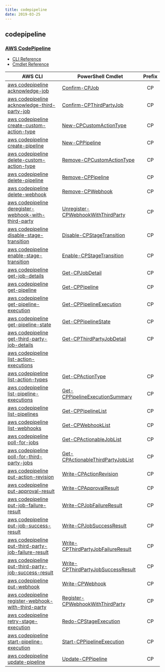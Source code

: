 ```yaml
---
title: codepipeline
date: 2019-03-25
---
```


## codepipeline

### [AWS CodePipeline](https://aws.amazon.com/codepipeline/)

* [CLI Reference](https://docs.aws.amazon.com/cli/latest/reference/codepipeline/index.html)
* [Cmdlet Reference](https://docs.aws.amazon.com/powershell/latest/reference/items/AWS_CodePipeline_cmdlets.html)

|AWS CLI|PowerShell Cmdlet|Prefix|
|----|----|:--:|
|[aws codepipeline acknowledge-job](https://docs.aws.amazon.com/cli/latest/reference/codepipeline/acknowledge-job.html)|[Confirm-CPJob](https://docs.aws.amazon.com/powershell/latest/reference/items/Confirm-CPJob.html)|CP|
|[aws codepipeline acknowledge-third-party-job](https://docs.aws.amazon.com/cli/latest/reference/codepipeline/acknowledge-third-party-job.html)|[Confirm-CPThirdPartyJob](https://docs.aws.amazon.com/powershell/latest/reference/items/Confirm-CPThirdPartyJob.html)|CP|
|[aws codepipeline create-custom-action-type](https://docs.aws.amazon.com/cli/latest/reference/codepipeline/create-custom-action-type.html)|[New-CPCustomActionType](https://docs.aws.amazon.com/powershell/latest/reference/items/New-CPCustomActionType.html)|CP|
|[aws codepipeline create-pipeline](https://docs.aws.amazon.com/cli/latest/reference/codepipeline/create-pipeline.html)|[New-CPPipeline](https://docs.aws.amazon.com/powershell/latest/reference/items/New-CPPipeline.html)|CP|
|[aws codepipeline delete-custom-action-type](https://docs.aws.amazon.com/cli/latest/reference/codepipeline/delete-custom-action-type.html)|[Remove-CPCustomActionType](https://docs.aws.amazon.com/powershell/latest/reference/items/Remove-CPCustomActionType.html)|CP|
|[aws codepipeline delete-pipeline](https://docs.aws.amazon.com/cli/latest/reference/codepipeline/delete-pipeline.html)|[Remove-CPPipeline](https://docs.aws.amazon.com/powershell/latest/reference/items/Remove-CPPipeline.html)|CP|
|[aws codepipeline delete-webhook](https://docs.aws.amazon.com/cli/latest/reference/codepipeline/delete-webhook.html)|[Remove-CPWebhook](https://docs.aws.amazon.com/powershell/latest/reference/items/Remove-CPWebhook.html)|CP|
|[aws codepipeline deregister-webhook-with-third-party](https://docs.aws.amazon.com/cli/latest/reference/codepipeline/deregister-webhook-with-third-party.html)|[Unregister-CPWebhookWithThirdParty](https://docs.aws.amazon.com/powershell/latest/reference/items/Unregister-CPWebhookWithThirdParty.html)|CP|
|[aws codepipeline disable-stage-transition](https://docs.aws.amazon.com/cli/latest/reference/codepipeline/disable-stage-transition.html)|[Disable-CPStageTransition](https://docs.aws.amazon.com/powershell/latest/reference/items/Disable-CPStageTransition.html)|CP|
|[aws codepipeline enable-stage-transition](https://docs.aws.amazon.com/cli/latest/reference/codepipeline/enable-stage-transition.html)|[Enable-CPStageTransition](https://docs.aws.amazon.com/powershell/latest/reference/items/Enable-CPStageTransition.html)|CP|
|[aws codepipeline get-job-details](https://docs.aws.amazon.com/cli/latest/reference/codepipeline/get-job-details.html)|[Get-CPJobDetail](https://docs.aws.amazon.com/powershell/latest/reference/items/Get-CPJobDetail.html)|CP|
|[aws codepipeline get-pipeline](https://docs.aws.amazon.com/cli/latest/reference/codepipeline/get-pipeline.html)|[Get-CPPipeline](https://docs.aws.amazon.com/powershell/latest/reference/items/Get-CPPipeline.html)|CP|
|[aws codepipeline get-pipeline-execution](https://docs.aws.amazon.com/cli/latest/reference/codepipeline/get-pipeline-execution.html)|[Get-CPPipelineExecution](https://docs.aws.amazon.com/powershell/latest/reference/items/Get-CPPipelineExecution.html)|CP|
|[aws codepipeline get-pipeline-state](https://docs.aws.amazon.com/cli/latest/reference/codepipeline/get-pipeline-state.html)|[Get-CPPipelineState](https://docs.aws.amazon.com/powershell/latest/reference/items/Get-CPPipelineState.html)|CP|
|[aws codepipeline get-third-party-job-details](https://docs.aws.amazon.com/cli/latest/reference/codepipeline/get-third-party-job-details.html)|[Get-CPThirdPartyJobDetail](https://docs.aws.amazon.com/powershell/latest/reference/items/Get-CPThirdPartyJobDetail.html)|CP|
|[aws codepipeline list-action-executions](https://docs.aws.amazon.com/cli/latest/reference/codepipeline/list-action-executions.html)|||
|[aws codepipeline list-action-types](https://docs.aws.amazon.com/cli/latest/reference/codepipeline/list-action-types.html)|[Get-CPActionType](https://docs.aws.amazon.com/powershell/latest/reference/items/Get-CPActionType.html)|CP|
|[aws codepipeline list-pipeline-executions](https://docs.aws.amazon.com/cli/latest/reference/codepipeline/list-pipeline-executions.html)|[Get-CPPipelineExecutionSummary](https://docs.aws.amazon.com/powershell/latest/reference/items/Get-CPPipelineExecutionSummary.html)|CP|
|[aws codepipeline list-pipelines](https://docs.aws.amazon.com/cli/latest/reference/codepipeline/list-pipelines.html)|[Get-CPPipelineList](https://docs.aws.amazon.com/powershell/latest/reference/items/Get-CPPipelineList.html)|CP|
|[aws codepipeline list-webhooks](https://docs.aws.amazon.com/cli/latest/reference/codepipeline/list-webhooks.html)|[Get-CPWebhookList](https://docs.aws.amazon.com/powershell/latest/reference/items/Get-CPWebhookList.html)|CP|
|[aws codepipeline poll-for-jobs](https://docs.aws.amazon.com/cli/latest/reference/codepipeline/poll-for-jobs.html)|[Get-CPActionableJobList](https://docs.aws.amazon.com/powershell/latest/reference/items/Get-CPActionableJobList.html)|CP|
|[aws codepipeline poll-for-third-party-jobs](https://docs.aws.amazon.com/cli/latest/reference/codepipeline/poll-for-third-party-jobs.html)|[Get-CPActionableThirdPartyJobList](https://docs.aws.amazon.com/powershell/latest/reference/items/Get-CPActionableThirdPartyJobList.html)|CP|
|[aws codepipeline put-action-revision](https://docs.aws.amazon.com/cli/latest/reference/codepipeline/put-action-revision.html)|[Write-CPActionRevision](https://docs.aws.amazon.com/powershell/latest/reference/items/Write-CPActionRevision.html)|CP|
|[aws codepipeline put-approval-result](https://docs.aws.amazon.com/cli/latest/reference/codepipeline/put-approval-result.html)|[Write-CPApprovalResult](https://docs.aws.amazon.com/powershell/latest/reference/items/Write-CPApprovalResult.html)|CP|
|[aws codepipeline put-job-failure-result](https://docs.aws.amazon.com/cli/latest/reference/codepipeline/put-job-failure-result.html)|[Write-CPJobFailureResult](https://docs.aws.amazon.com/powershell/latest/reference/items/Write-CPJobFailureResult.html)|CP|
|[aws codepipeline put-job-success-result](https://docs.aws.amazon.com/cli/latest/reference/codepipeline/put-job-success-result.html)|[Write-CPJobSuccessResult](https://docs.aws.amazon.com/powershell/latest/reference/items/Write-CPJobSuccessResult.html)|CP|
|[aws codepipeline put-third-party-job-failure-result](https://docs.aws.amazon.com/cli/latest/reference/codepipeline/put-third-party-job-failure-result.html)|[Write-CPThirdPartyJobFailureResult](https://docs.aws.amazon.com/powershell/latest/reference/items/Write-CPThirdPartyJobFailureResult.html)|CP|
|[aws codepipeline put-third-party-job-success-result](https://docs.aws.amazon.com/cli/latest/reference/codepipeline/put-third-party-job-success-result.html)|[Write-CPThirdPartyJobSuccessResult](https://docs.aws.amazon.com/powershell/latest/reference/items/Write-CPThirdPartyJobSuccessResult.html)|CP|
|[aws codepipeline put-webhook](https://docs.aws.amazon.com/cli/latest/reference/codepipeline/put-webhook.html)|[Write-CPWebhook](https://docs.aws.amazon.com/powershell/latest/reference/items/Write-CPWebhook.html)|CP|
|[aws codepipeline register-webhook-with-third-party](https://docs.aws.amazon.com/cli/latest/reference/codepipeline/register-webhook-with-third-party.html)|[Register-CPWebhookWithThirdParty](https://docs.aws.amazon.com/powershell/latest/reference/items/Register-CPWebhookWithThirdParty.html)|CP|
|[aws codepipeline retry-stage-execution](https://docs.aws.amazon.com/cli/latest/reference/codepipeline/retry-stage-execution.html)|[Redo-CPStageExecution](https://docs.aws.amazon.com/powershell/latest/reference/items/Redo-CPStageExecution.html)|CP|
|[aws codepipeline start-pipeline-execution](https://docs.aws.amazon.com/cli/latest/reference/codepipeline/start-pipeline-execution.html)|[Start-CPPipelineExecution](https://docs.aws.amazon.com/powershell/latest/reference/items/Start-CPPipelineExecution.html)|CP|
|[aws codepipeline update-pipeline](https://docs.aws.amazon.com/cli/latest/reference/codepipeline/update-pipeline.html)|[Update-CPPipeline](https://docs.aws.amazon.com/powershell/latest/reference/items/Update-CPPipeline.html)|CP|


